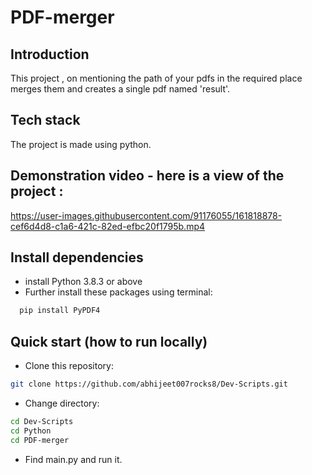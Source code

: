 # PDF-merger

## Introduction  
This project , on mentioning the path of your pdfs in the required place merges them and creates a single pdf named 'result'.

## Tech stack 

The project is made using python.


## Demonstration video - here is a view of the project :


https://user-images.githubusercontent.com/91176055/161818878-cef6d4d8-c1a6-421c-82ed-efbc20f1795b.mp4


## Install dependencies
- install Python 3.8.3 or above
- Further install these packages using terminal:

```bash
  pip install PyPDF4

```
## Quick start (how to run locally)

- Clone this repository:
```bash
git clone https://github.com/abhijeet007rocks8/Dev-Scripts.git
```
- Change directory:
```bash
cd Dev-Scripts
cd Python
cd PDF-merger
```
- Find main.py and run it.
